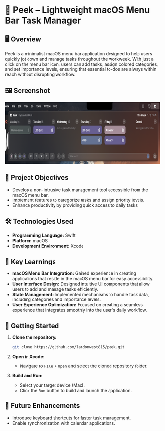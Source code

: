 # 👀 Peek – Lightweight macOS Menu Bar Task Manager

## 🖥️ Overview

Peek is a minimalist macOS menu bar application designed to help users quickly jot down and manage tasks throughout the workweek. With just a click on the menu bar icon, users can add tasks, assign colored categories, and set importance levels, ensuring that essential to-dos are always within reach without disrupting workflow.  

## 🖼️ Screenshot

<img src="./assets/demo.png" height="200"/>

## 🎯 Project Objectives

- Develop a non-intrusive task management tool accessible from the macOS menu bar.
- Implement features to categorize tasks and assign priority levels.
- Enhance productivity by providing quick access to daily tasks.

## 🛠️ Technologies Used

- **Programming Language:** Swift
- **Platform:** macOS
- **Development Environment:** Xcode

## 🧠 Key Learnings

- **macOS Menu Bar Integration:** Gained experience in creating applications that reside in the macOS menu bar for easy accessibility.
- **User Interface Design:** Designed intuitive UI components that allow users to add and manage tasks efficiently.
- **State Management:** Implemented mechanisms to handle task data, including categories and importance levels.
- **User Experience Optimization:** Focused on creating a seamless experience that integrates smoothly into the user's daily workflow.

## 🚀 Getting Started

1. **Clone the repository:**

    ```bash
    git clone https://github.com/landonwest815/peek.git
    ```

2. **Open in Xcode:**
    - Navigate to `File` > `Open` and select the cloned repository folder.

3. **Build and Run:**
    - Select your target device (Mac).
    - Click the `Run` button to build and launch the application.

## 📌 Future Enhancements

- Introduce keyboard shortcuts for faster task management.
- Enable synchronization with calendar applications.

